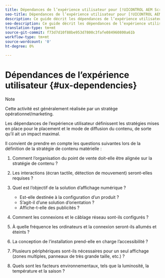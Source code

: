 ```yaml
---
title: Dépendances de l’expérience utilisateur pour [!UICONTROL AEM Screens]
seo-title: Dépendances de l’expérience utilisateur pour [!UICONTROL AEM Screens]
description: Ce guide décrit les dépendances de l’expérience utilisateur pour [!UICONTROL AEM Screens]
seo-description: Ce guide décrit les dépendances de l’expérience utilisateur pour [!UICONTROL AEM Screens]
translation-type: tm+mt
source-git-commit: f73d7d10f88be953d7800c3fafe084960800a61b
workflow-type: tm+mt
source-wordcount: '0'
ht-degree: 0%

---
```



# Dépendances de l’expérience utilisateur {#ux-dependencies}

>[!NOTE]
>
>Cette activité est généralement réalisée par un stratège opérationnel/marketing.

Les dépendances de l’expérience utilisateur définissent les stratégies mises en place pour le placement et le mode de diffusion du contenu, de sorte qu’il ait un impact maximal.

Il convient de prendre en compte les questions suivantes lors de la définition de la stratégie de contenu matérielle :

1. Comment l’organisation du point de vente doit-elle être alignée sur la stratégie de contenu ?

1. Les interactions (écran tactile, détection de mouvement) seront-elles requises ?

1. Quel est l’objectif de la solution d’affichage numérique ?

   * Est-elle destinée à la configuration d’un produit ?
   * S’agit-il d’une solution d’orientation ?
   * Affiche-t-elle des publicités ?

1. Comment les connexions et le câblage réseau sont-ils configurés ?

1. À quelle fréquence les ordinateurs et la connexion seront-ils allumés et éteints ?

1. La conception de l’installation prend-elle en charge l’accessibilité ?

1. Plusieurs périphériques sont-ils nécessaires pour un seul affichage (zones multiples, panneaux de très grande taille, etc.) ?

1. Quels sont les facteurs environnementaux, tels que la luminosité, la température et la saison ?


